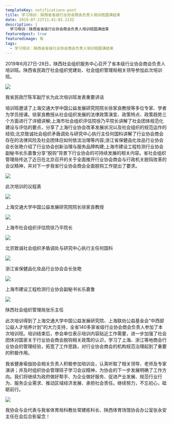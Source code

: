 ```yaml
---
templateKey: notifications-post
title: 学习培训：陕西省省级行业协会商会负责人培训班圆满结束
date: 2019-07-21T11:41:02.213Z
description: |
  学习培训：陕西省省级行业协会商会负责人培训班圆满结束
featuredpost: true
featuredimage: 有
tags:
  - 学习培训：陕西省省级行业协会商会负责人培训班圆满结束
---
```


  2019年6月27日-28日，陕西社会组织服务中心召开了省本级行业协会商会负责人培训班。陕西省民政厅社会组织党建处、社会组织管理局相关领导参加此次培训班。

![](https://demotry.oss-cn-beijing.aliyuncs.com/%E5%AD%A6%E4%B9%A0%E5%9F%B9%E8%AE%AD%EF%BC%9A%E9%99%95%E8%A5%BF%E7%9C%81%E7%9C%81%E7%BA%A7%E8%A1%8C%E4%B8%9A%E5%8D%8F%E4%BC%9A%E5%95%86%E4%BC%9A%E8%B4%9F%E8%B4%A3%E4%BA%BA%E5%9F%B9%E8%AE%AD%E7%8F%AD%E5%9C%86%E6%BB%A1%E7%BB%93%E6%9D%9F/1.jpg)

我省民政厅陈军副厅长为此次培训班发表重要讲话

  培训班邀请了上海交通大学中国公益发展研究院院长徐家良教授等多位专家、学者为学员授课。徐家良教授从社会组织发展的法律政策演变、政策特点、政策趋势三个方面进行了详细讲解;上海市社会组织评估院徐乃平院长讲解了社会团体规范化建设与评估的要点，分享了上海行业协会改革发展状况以及社会组织的规范运作的经验;北京致诚社会组织矛盾调处与研究中心执行主任何国科讲解了行业协会商会存在的法律风险及社会团体应如何依法治理等内容;浙江省保健品化妆品行业协会会长张艳介绍了行业协会创新治理与服务品牌构建;上海市建设工程检测行业协会副秘书长乐嘉鲁分享“脱钩”背景下行业协会的可持续发展的相关内容。省社会组织管理局传达了近日在北京召开的关于全面推开行业协会商会与行政机关脱钩改革的会议精神，并对下一步我省行业协会商会全面脱钩工作提出了要求。

![](https://demotry.oss-cn-beijing.aliyuncs.com/%E5%AD%A6%E4%B9%A0%E5%9F%B9%E8%AE%AD%EF%BC%9A%E9%99%95%E8%A5%BF%E7%9C%81%E7%9C%81%E7%BA%A7%E8%A1%8C%E4%B8%9A%E5%8D%8F%E4%BC%9A%E5%95%86%E4%BC%9A%E8%B4%9F%E8%B4%A3%E4%BA%BA%E5%9F%B9%E8%AE%AD%E7%8F%AD%E5%9C%86%E6%BB%A1%E7%BB%93%E6%9D%9F/2.jpg)

此次培训的议程表

![](https://demotry.oss-cn-beijing.aliyuncs.com/%E5%AD%A6%E4%B9%A0%E5%9F%B9%E8%AE%AD%EF%BC%9A%E9%99%95%E8%A5%BF%E7%9C%81%E7%9C%81%E7%BA%A7%E8%A1%8C%E4%B8%9A%E5%8D%8F%E4%BC%9A%E5%95%86%E4%BC%9A%E8%B4%9F%E8%B4%A3%E4%BA%BA%E5%9F%B9%E8%AE%AD%E7%8F%AD%E5%9C%86%E6%BB%A1%E7%BB%93%E6%9D%9F/3.jpg)

上海交通大学中国公益发展研究院院长徐家良教授

![](https://demotry.oss-cn-beijing.aliyuncs.com/%E5%AD%A6%E4%B9%A0%E5%9F%B9%E8%AE%AD%EF%BC%9A%E9%99%95%E8%A5%BF%E7%9C%81%E7%9C%81%E7%BA%A7%E8%A1%8C%E4%B8%9A%E5%8D%8F%E4%BC%9A%E5%95%86%E4%BC%9A%E8%B4%9F%E8%B4%A3%E4%BA%BA%E5%9F%B9%E8%AE%AD%E7%8F%AD%E5%9C%86%E6%BB%A1%E7%BB%93%E6%9D%9F/4.jpg)

上海市社会组织评估院徐乃平院长

![](https://demotry.oss-cn-beijing.aliyuncs.com/%E5%AD%A6%E4%B9%A0%E5%9F%B9%E8%AE%AD%EF%BC%9A%E9%99%95%E8%A5%BF%E7%9C%81%E7%9C%81%E7%BA%A7%E8%A1%8C%E4%B8%9A%E5%8D%8F%E4%BC%9A%E5%95%86%E4%BC%9A%E8%B4%9F%E8%B4%A3%E4%BA%BA%E5%9F%B9%E8%AE%AD%E7%8F%AD%E5%9C%86%E6%BB%A1%E7%BB%93%E6%9D%9F/5.jpg)

北京致诚社会组织矛盾调处与研究中心执行主任何国科

![](https://demotry.oss-cn-beijing.aliyuncs.com/%E5%AD%A6%E4%B9%A0%E5%9F%B9%E8%AE%AD%EF%BC%9A%E9%99%95%E8%A5%BF%E7%9C%81%E7%9C%81%E7%BA%A7%E8%A1%8C%E4%B8%9A%E5%8D%8F%E4%BC%9A%E5%95%86%E4%BC%9A%E8%B4%9F%E8%B4%A3%E4%BA%BA%E5%9F%B9%E8%AE%AD%E7%8F%AD%E5%9C%86%E6%BB%A1%E7%BB%93%E6%9D%9F/6.jpg)

浙江省保健品化妆品行业协会会长张艳

![](https://demotry.oss-cn-beijing.aliyuncs.com/%E5%AD%A6%E4%B9%A0%E5%9F%B9%E8%AE%AD%EF%BC%9A%E9%99%95%E8%A5%BF%E7%9C%81%E7%9C%81%E7%BA%A7%E8%A1%8C%E4%B8%9A%E5%8D%8F%E4%BC%9A%E5%95%86%E4%BC%9A%E8%B4%9F%E8%B4%A3%E4%BA%BA%E5%9F%B9%E8%AE%AD%E7%8F%AD%E5%9C%86%E6%BB%A1%E7%BB%93%E6%9D%9F/7.jpg)

上海市建设工程检测行业协会副秘书长乐嘉鲁

![](https://demotry.oss-cn-beijing.aliyuncs.com/%E5%AD%A6%E4%B9%A0%E5%9F%B9%E8%AE%AD%EF%BC%9A%E9%99%95%E8%A5%BF%E7%9C%81%E7%9C%81%E7%BA%A7%E8%A1%8C%E4%B8%9A%E5%8D%8F%E4%BC%9A%E5%95%86%E4%BC%9A%E8%B4%9F%E8%B4%A3%E4%BA%BA%E5%9F%B9%E8%AE%AD%E7%8F%AD%E5%9C%86%E6%BB%A1%E7%BB%93%E6%9D%9F/8.jpg)

陕西社会组织管理局张乐主任

  此次培训得到了上海交通大学中国公益发展研究院、上海联劝公益基金会“中西部公益人才培养计划”的大力支持，全省140多家省级行业协会商会负责人参加了本次培训班。培训结束后，参会单位表示培训内容贴近工作需要，进一步加强了社会团体对国家关于行业协会商会脱钩相关政策的认识，学习了上海、浙江等地商会行业协会的管理经验，拓宽了工作思路，对行业协会商会的机构规范治理起到了重要的积极作用。

   我省健身瑜伽协会相关负责人积极参加培训会，认真听取了相关领导、老师及专家演讲；并及时组织协会管理班子学习会议精神，为协会的下一步发展明确了工作方向。我们将继续为政府做好帮手、为企业做好服务、促进产业发展、规范行业行为、服务企业需求、推动区域经济发展、承担社会责任。继续努力，不忘初心，砥砺前行。

![](https://demotry.oss-cn-beijing.aliyuncs.com/%E5%AD%A6%E4%B9%A0%E5%9F%B9%E8%AE%AD%EF%BC%9A%E9%99%95%E8%A5%BF%E7%9C%81%E7%9C%81%E7%BA%A7%E8%A1%8C%E4%B8%9A%E5%8D%8F%E4%BC%9A%E5%95%86%E4%BC%9A%E8%B4%9F%E8%B4%A3%E4%BA%BA%E5%9F%B9%E8%AE%AD%E7%8F%AD%E5%9C%86%E6%BB%A1%E7%BB%93%E6%9D%9F/9.jpg)

我协会与会代表与我省体育局科教处常建栋科长、陕西体育场馆协会办公室张永安主任在会后合影留念！

